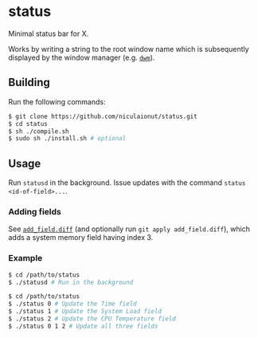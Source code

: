 # status

Minimal status bar for X.

Works by writing a string to the root window name which is subsequently
displayed by the window manager (e.g. [`dwm`](https://dwm.suckless.org/)).

## Building

Run the following commands:

```bash
$ git clone https://github.com/niculaionut/status.git
$ cd status
$ sh ./compile.sh
$ sudo sh ./install.sh # optional
```

## Usage

Run `statusd` in the background. Issue updates with the command `status <id-of-field>...`.


### Adding fields

See [`add_field.diff`](add_field.diff) (and optionally run `git apply add_field.diff`), which adds a system memory field having index 3.

### Example

```bash
$ cd /path/to/status
$ ./statusd # Run in the background
```

```bash
$ cd /path/to/status
$ ./status 0 # Update the Time field
$ ./status 1 # Update the System Load field
$ ./status 2 # Update the CPU Temperature field
$ ./status 0 1 2 # Update all three fields
```
